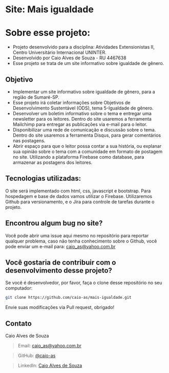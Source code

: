 # Site: Mais igualdade

# Sobre esse projeto:

- Projeto desenvolvido para a disciplina: Atividades Extensionistas II, Centro Universitário Internacional UNINTER.
- Desenvolvido por Caio Alves de Souza - RU 4467638
- Esse projeto se trata de um site informativo sobre igualdade de gênero.

## Objetivo

- Implementar um site informativo sobre igualdade de gênero, para a região de Sumaré-SP.
- Esse projeto irá coletar informações sobre Objetivos de Desenvolvimento Sustentável (ODS), tema 5-Igualdade de gênero.
- Desenvolver um boletim informativo sobre o tema e entregar uma newsletter para os leitores. Dentro do site usaremos a ferramenta Mailchimp para entregar as publicações via e-mail para o leitor.
- Disponibilizar uma rede de comunicação e discussão sobre o tema. Dentro do site usaremos a ferramenta Disqus, para gerar comentários nas postagens.
- Abrir espaço para que o leitor possa contar a sua história, ou explanar sua opinião sobre o tema com a comunidade em formato de postagem no site. Utilizando a plataforma Firebase como database, para armazenar as postagens dos leitores.

## Tecnologias utilizadas:

O site será implementado com html, css, javascript e bootstrap. Para hospedagem e base de dados vamos utilizar o Firebase. Utilizaremos Github para versionamento, e o Jira para controle de tarefas durante o projeto.

## Encontrou algum bug no site?

Você pode abrir uma issue aqui mesmo no repositório para reportar qualquer problema, caso não tenha conhecimento sobre o Github, você pode enviar um e-mail para: caio_as@yahoo.com.br

## Você gostaria de contribuir com o desenvolvimento desse projeto?

Se você é desenvolvedor, por favor, faça o clone desse repositório no seu computador:
```bash
git clone https://github.com/caio-as/mais-igualdade.git
```

Envie suas modificações via Pull request, obrigado!


## Contato

Caio Alves de Souza

> Email: caio_as@yahoo.com.br

> GitHub: [@caio-as](https://github.com/caio-as)

> LinkedIn: [Caio Alves de Souza](www.linkedin.com/in/caio-as)
